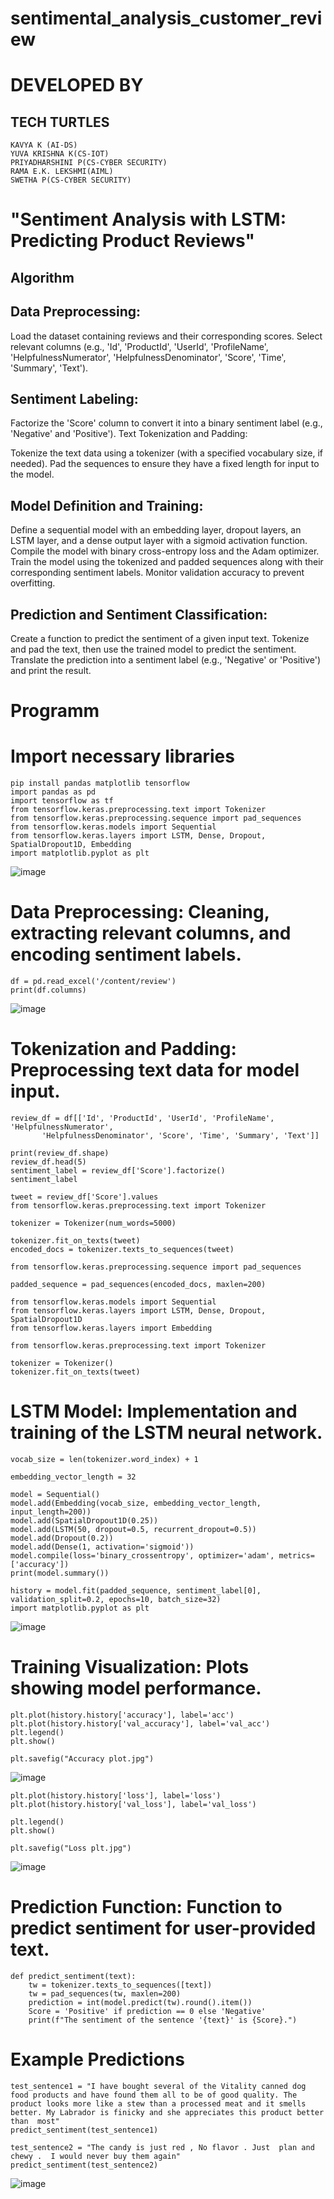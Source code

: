# sentimental_analysis_customer_review

# DEVELOPED BY

## TECH TURTLES
```
KAVYA K (AI-DS)
YUVA KRISHNA K(CS-IOT)
PRIYADHARSHINI P(CS-CYBER SECURITY)
RAMA E.K. LEKSHMI(AIML)
SWETHA P(CS-CYBER SECURITY)
```
# "Sentiment Analysis with LSTM: Predicting Product Reviews"
## Algorithm 
## Data Preprocessing:

Load the dataset containing reviews and their corresponding scores.
Select relevant columns (e.g., 'Id', 'ProductId', 'UserId', 'ProfileName', 'HelpfulnessNumerator', 'HelpfulnessDenominator', 'Score', 'Time', 'Summary', 'Text').
## Sentiment Labeling:

Factorize the 'Score' column to convert it into a binary sentiment label (e.g., 'Negative' and 'Positive').
Text Tokenization and Padding:

Tokenize the text data using a tokenizer (with a specified vocabulary size, if needed).
Pad the sequences to ensure they have a fixed length for input to the model.
## Model Definition and Training:

Define a sequential model with an embedding layer, dropout layers, an LSTM layer, and a dense output layer with a sigmoid activation function.
Compile the model with binary cross-entropy loss and the Adam optimizer.
Train the model using the tokenized and padded sequences along with their corresponding sentiment labels. Monitor validation accuracy to prevent overfitting.
## Prediction and Sentiment Classification:

Create a function to predict the sentiment of a given input text.
Tokenize and pad the text, then use the trained model to predict the sentiment.
Translate the prediction into a sentiment label (e.g., 'Negative' or 'Positive') and print the result.

# Programm
# Import necessary libraries
```
pip install pandas matplotlib tensorflow
import pandas as pd
import tensorflow as tf
from tensorflow.keras.preprocessing.text import Tokenizer
from tensorflow.keras.preprocessing.sequence import pad_sequences
from tensorflow.keras.models import Sequential
from tensorflow.keras.layers import LSTM, Dense, Dropout, SpatialDropout1D, Embedding
import matplotlib.pyplot as plt
```
![image](https://github.com/kavyasenthamarai/sentimental_analysis/assets/118668727/752d4d9e-b99a-46ce-a265-15f3022257cb)

# Data Preprocessing: Cleaning, extracting relevant columns, and encoding sentiment labels.
```
df = pd.read_excel('/content/review')
print(df.columns)
```
![image](https://github.com/kavyasenthamarai/sentimental_analysis/assets/118668727/0721b596-e422-4954-948e-887bbb2e4a63)

# Tokenization and Padding: Preprocessing text data for model input.
```
review_df = df[['Id', 'ProductId', 'UserId', 'ProfileName', 'HelpfulnessNumerator',
       'HelpfulnessDenominator', 'Score', 'Time', 'Summary', 'Text']]

print(review_df.shape)
review_df.head(5)
sentiment_label = review_df['Score'].factorize()
sentiment_label

tweet = review_df['Score'].values
from tensorflow.keras.preprocessing.text import Tokenizer

tokenizer = Tokenizer(num_words=5000)

tokenizer.fit_on_texts(tweet)
encoded_docs = tokenizer.texts_to_sequences(tweet)

from tensorflow.keras.preprocessing.sequence import pad_sequences

padded_sequence = pad_sequences(encoded_docs, maxlen=200)

from tensorflow.keras.models import Sequential
from tensorflow.keras.layers import LSTM, Dense, Dropout, SpatialDropout1D
from tensorflow.keras.layers import Embedding

from tensorflow.keras.preprocessing.text import Tokenizer

tokenizer = Tokenizer()
tokenizer.fit_on_texts(tweet)
```
# LSTM Model: Implementation and training of the LSTM neural network.
```
vocab_size = len(tokenizer.word_index) + 1

embedding_vector_length = 32

model = Sequential()
model.add(Embedding(vocab_size, embedding_vector_length, input_length=200))
model.add(SpatialDropout1D(0.25))
model.add(LSTM(50, dropout=0.5, recurrent_dropout=0.5))
model.add(Dropout(0.2))
model.add(Dense(1, activation='sigmoid'))
model.compile(loss='binary_crossentropy', optimizer='adam', metrics=['accuracy'])
print(model.summary())

history = model.fit(padded_sequence, sentiment_label[0], validation_split=0.2, epochs=10, batch_size=32)
import matplotlib.pyplot as plt
```
![image](https://github.com/kavyasenthamarai/sentimental_analysis/assets/118668727/ab178d05-f44f-4b64-b8ca-be3f05518da3)

# Training Visualization: Plots showing model performance.
```
plt.plot(history.history['accuracy'], label='acc')
plt.plot(history.history['val_accuracy'], label='val_acc')
plt.legend()
plt.show()

plt.savefig("Accuracy plot.jpg")
```
![image](https://github.com/kavyasenthamarai/sentimental_analysis/assets/118668727/9441b557-b940-41b3-9652-09eddb8ef90d)

```
plt.plot(history.history['loss'], label='loss')
plt.plot(history.history['val_loss'], label='val_loss')

plt.legend()
plt.show()

plt.savefig("Loss plt.jpg")
```
![image](https://github.com/kavyasenthamarai/sentimental_analysis/assets/118668727/2250a6c7-bf1b-4e2b-b5fa-5e0fd32cebf5)

# Prediction Function: Function to predict sentiment for user-provided text.
```
def predict_sentiment(text):
    tw = tokenizer.texts_to_sequences([text])
    tw = pad_sequences(tw, maxlen=200)
    prediction = int(model.predict(tw).round().item())
    Score = 'Positive' if prediction == 0 else 'Negative'
    print(f"The sentiment of the sentence '{text}' is {Score}.")
```
# Example Predictions
```
test_sentence1 = "I have bought several of the Vitality canned dog food products and have found them all to be of good quality. The product looks more like a stew than a processed meat and it smells better. My Labrador is finicky and she appreciates this product better than  most"
predict_sentiment(test_sentence1)

test_sentence2 = "The candy is just red , No flavor . Just  plan and chewy .  I would never buy them again"
predict_sentiment(test_sentence2)

```
![image](https://github.com/kavyasenthamarai/sentimental_analysis/assets/118668727/2c0bfac3-3dce-450e-b943-e05c64cdd296)
